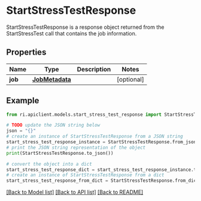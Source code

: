 # StartStressTestResponse

StartStressTestResponse is a response object returned from the StartStressTest call that contains the job information.

## Properties

Name | Type | Description | Notes
------------ | ------------- | ------------- | -------------
**job** | [**JobMetadata**](JobMetadata.md) |  | [optional] 

## Example

```python
from ri.apiclient.models.start_stress_test_response import StartStressTestResponse

# TODO update the JSON string below
json = "{}"
# create an instance of StartStressTestResponse from a JSON string
start_stress_test_response_instance = StartStressTestResponse.from_json(json)
# print the JSON string representation of the object
print(StartStressTestResponse.to_json())

# convert the object into a dict
start_stress_test_response_dict = start_stress_test_response_instance.to_dict()
# create an instance of StartStressTestResponse from a dict
start_stress_test_response_from_dict = StartStressTestResponse.from_dict(start_stress_test_response_dict)
```
[[Back to Model list]](../README.md#documentation-for-models) [[Back to API list]](../README.md#documentation-for-api-endpoints) [[Back to README]](../README.md)

